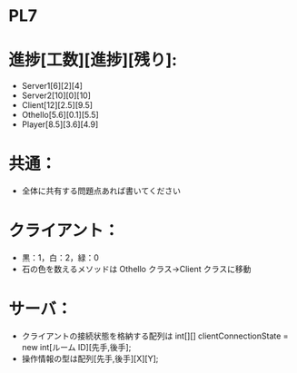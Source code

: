 # PL7

# 進捗[工数][進捗][残り]:

- Server1[6][2][4]
- Server2[10][0][10]
- Client[12][2.5][9.5]
- Othello[5.6][0.1][5.5]
- Player[8.5][3.6][4.9]

# 共通：

- 全体に共有する問題点あれば書いてください

# クライアント：

- 黒：1，白：2，緑：0
- 石の色を数えるメソッドは Othello クラス->Client クラスに移動

# サーバ：

- クライアントの接続状態を格納する配列は int[][] clientConnectionState = new int[ルーム ID][先手,後手];
- 操作情報の型は配列[先手,後手][X][Y];
